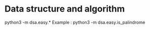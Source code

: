 # Data structure and algorithm

python3 -m dsa.easy.\*<any file without extension>
Example : python3 -m dsa.easy.is_palindrome
